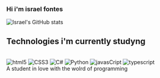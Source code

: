 ### Hi i'm israel fontes

![Israel's GitHub stats](https://github-readme-stats.vercel.app/api?username=israel-fontes&show_icons=true&theme=synthwave)

## Technologies i'm currently studyng
<div style = "display : inline_block"><br/>
 <img src ="https://img.shields.io/badge/HTML5-E34F26?style=for-the-badge&logo=html5&logoColor=white" alt="html5" aling="center">
 <img src ="https://img.shields.io/badge/CSS3-1572B6?style=for-the-badge&logo=css3&logoColor=white" alt="CSS3" aling="center">
 <img src ="https://img.shields.io/badge/C%23-239120?style=for-the-badge&logo=c-sharp&logoColor=white" alt="C#" aling="center">
 <img src ="https://img.shields.io/badge/Python-14354C?style=for-the-badge&logo=python&logoColor=white" alt="Python" aling="center">
 <img src ="https://img.shields.io/badge/JavaScript-F7DF1E?style=for-the-badge&logo=javascript&logoColor=black" alt="javasCript" aling="center">
 <img src ="https://img.shields.io/badge/TypeScript-007ACC?style=for-the-badge&logo=typescript&logoColor=white" alt="typescript" aling="center">
    
</div>
 A student in love with the wolrd of programming
